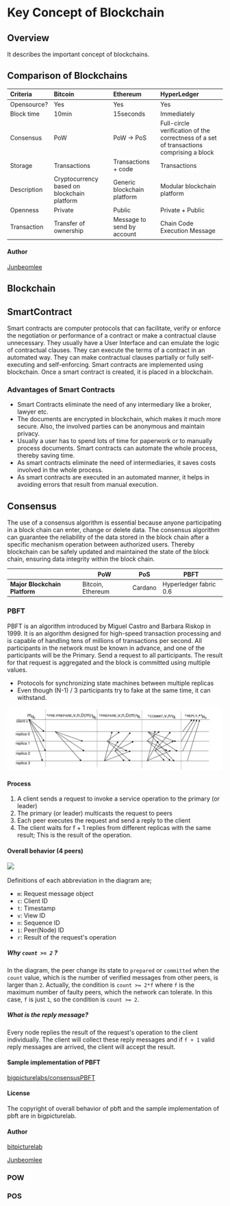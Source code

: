 # Key Concept of Blockchain



## Overview

It describes the important concept of blockchains.

## Comparison of Blockchains

| Criteria    | Bitcoin                                  | Ethereum                     | HyperLedger                              |
| :---------- | :--------------------------------------- | :--------------------------- | :--------------------------------------- |
| Opensource? | Yes                                      | Yes                          | Yes                                      |
| Block time  | 10min                                    | 15seconds                    | Immediately                              |
| Consensus   | PoW                                      | PoW  -> PoS                  | Full-circle verification of the  correctness of a set of transactions comprising a block |
| Storage     | Transactions                             | Transactions + code          | Transactions                             |
| Description | Cryptocurrency based  on blockchain  platform | Generic  blockchain platform | Modular  blockchain platform             |
| Openness    | Private                                  | Public                       | Private  + Public                        |
| Transaction | Transfer of ownership                    | Message to send by account   | Chain Code Execution Message             |

#### Author

[Junbeomlee](https://github.com/junbeomlee)

## Blockchain

## SmartContract
Smart contracts are computer protocols that can facilitate, verify or enforce the negotiation or performance of a contract or make a contractual clause unnecessary. They usually have a User Interface and can emulate the logic of contractual clauses. They can execute the terms of a contract in an automated way. They can make contractual clauses partially or fully self-executing and self-enforcing.
Smart contracts are implemented using blockchain. Once a smart contract is created, it is placed in a blockchain.

### Advantages of Smart Contracts
- Smart Contracts eliminate the need of any intermediary like a broker, lawyer etc.
- The documents are encrypted in blockchain, which makes it much more secure. Also, the involved parties can be anonymous and maintain privacy.
- Usually a user has to spend lots of time for paperwork or to manually process documents. Smart contracts can automate the whole process, thereby saving time.
- As smart contracts eliminate the need of intermediaries, it saves costs involved in the whole process.
- As smart contracts are executed in an automated manner, it helps in avoiding errors that result from manual execution.

## Consensus

The use of a consensus algorithm is essential because anyone participating in a block chain can enter, change or delete data. The consensus algorithm can guarantee the reliability of the data stored in the block chain after a specific mechanism operation between authorized users. Thereby blockchain can be safely updated and maintained the state of the block chain, ensuring data integrity within the block chain.

|                               | PoW               | PoS     | PBFT                   |
| ----------------------------- | ----------------- | ------- | ---------------------- |
| **Major Blockchain Platform** | Bitcoin, Ethereum | Cardano | Hyperledger fabric 0.6 |

### PBFT

 PBFT is an algorithm introduced by Miguel Castro and Barbara Riskop in 1999. It is an algorithm designed for high-speed transaction processing and is capable of handling tens of millions of transactions per second. All participants in the network must be known in advance, and one of the participants will be the Primary. Send a request to all participants. The result for that request is aggregated and the block is committed using multiple values.

- Protocols for synchronizing state machines between multiple replicas
- Even though (N-1) / 3 participants try to fake at the same time, it can withstand.

![consensus-keyconecpt-pbft](./images/consensus-keyconecpt-pbft.png)

#### Process

1. A client sends a request to invoke a service operation to the primary (or leader)
2. The primary (or leader) multicasts the request to peers
3. Each peer executes the request and send a reply to the client
4. The client waits for f + 1 replies from different replicas with the same result; This is the result of the operation.

#### Overall behavior (4 peers)

![](https://github.com/bigpicturelabs/consensusPBFT/blob/master/pbft-consensus-behavior.jpg)

Definitions of each abbreviation in the diagram are;

- `m`: Request message object
- `c`: Client ID
- `t`: Timestamp
- `v`: View ID
- `n`: Sequence ID
- `i`: Peer(Node) ID
- `r`: Result of the request's operation

##### Why `count >= 2` ?

In the diagram, the peer change its state to `prepared` or `committed` when the `count` value, which is the number of verified messages from other peers, is larger than `2`.
Actually, the condition is `count >= 2*f` where `f` is the maximum number of faulty peers, which the network can tolerate. In this case, `f` is just `1`, so the condition is `count >= 2`. 

#####  What is the reply message?

Every node replies the result of the request's operation to the client individually. The client will collect these reply messages and if `f + 1` valid reply messages are arrived, the client will accept the result.

#### Sample implementation of PBFT

[bigpicturelabs/consensusPBFT](https://github.com/bigpicturelabs/consensusPBFT)

#### License

The copyright of overall behavior of pbft and the sample implementation of pbft are in bigpicturelab.

#### Author

[bitpicturelab](https://github.com/bigpicturelabs)

[Junbeomlee](https://github.com/junbeomlee)



### POW



### POS





